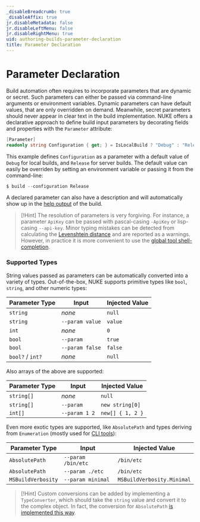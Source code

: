```yaml
---
_disableBreadcrumb: true
_disableAffix: true
jr.disableMetadata: false
jr.disableLeftMenu: false
jr.disableRightMenu: true
uid: authoring-builds-parameter-declaration
title: Parameter Declaration
---
```


# Parameter Declaration

Build automation often requires to incorporate parameters that are dynamic or secret. Such parameters can either be passed via command-line arguments or environment variables. Dynamic parameters can have default values, that are only overridden on demand. Meanwhile, secret parameters should never appear in clear text in the build implementation. NUKE offers a declarative approach to define build input parameters by decorating fields and properties with the `Parameter` attribute:

```c#
[Parameter]
readonly string Configuration { get; } = IsLocalBuild ? "Debug" : "Release";
```

This example defines `Configuration` as a parameter with a default value of `Debug` for local builds, and `Release` for server builds. The default value can easily be overriden by setting an environment variable or passing it from the command-line:

```powershell
$ build --configuration Release 
```

A declared parameter can also have a description and will automatically show up in the [help output](running-builds-fundamentals#help) of the build.

> [!Hint]
> The resolution of parameters is very forgiving. For instance, a parameter `ApiKey` can be passed with pascal-casing `-ApiKey` or lisp-casing `--api-key`. Minor typing mistakes can be detected from calculating the [Levenshtein distance](https://en.wikipedia.org/wiki/Levenshtein_distance) and are reported as a warnings. However, in practice it is more convenient to use the [global tool shell-completion](running-builds-global-tool).

### Supported Types

String values passed as parameters can be automatically converted into a variety of types. Out-of-the-box, NUKE supports primitive types like `bool`, `string`, and other numeric types:

| Parameter Type | Input | Injected Value |
| --- | --- | --- |
| `string` | _none_ | `null` |
| `string` | `--param value` | `value` |
| `int` | _none_ | `0` |
| `bool` | `--param` | `true` |
| `bool` | `--param false` | `false` |
| `bool?` / `int?` | _none_ | `null` |

Also arrays of the above are supported:

| Parameter Type | Input | Injected Value |
| --- | --- | --- |
| `string[]` | _none_ | `null` |
| `string[]` | `--param` | `new string[0]` |
| `int[]` | `--param 1 2` | `new[] { 1, 2 }` |

Even more exotic types are supported, like `AbsolutePath` and types deriving from `Enumeration` (mostly used for [CLI tools](authoring-builds-cli-tools)):

| Parameter Type | Input | Injected Value |
| --- | --- | --- |
| `AbsolutePath` | `--param /bin/etc` | `/bin/etc` |
| `AbsolutePath` | `--param ./etc` | `/bin/etc` |
| `MSBuildVerbosity` | `--param minimal` | `MSBuildVerbosity.Minimal` |

> [!Hint]
> Custom conversions can be added by implementing a `TypeConverter`, which should take the `string` value and convert it to the complex object. In fact, the conversion for  `AbsolutePath` [is implemented this way](https://github.com/nuke-build/nuke/blob/0.12.0/source/Nuke.Common/IO/PathConstruction.cs#L319-L340).

